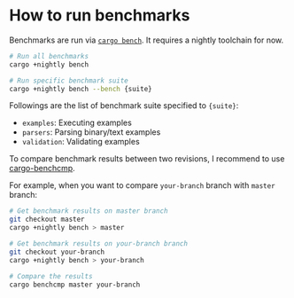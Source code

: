 How to run benchmarks
=====================

Benchmarks are run via [`cargo bench`](https://doc.rust-lang.org/cargo/commands/cargo-bench.html).
It requires a nightly toolchain for now.

```sh
# Run all benchmarks
cargo +nightly bench

# Run specific benchmark suite
cargo +nightly bench --bench {suite}
```

Followings are the list of benchmark suite specified to `{suite}`:

- `examples`: Executing examples
- `parsers`: Parsing binary/text examples
- `validation`: Validating examples

To compare benchmark results between two revisions, I recommend to use
[cargo-benchcmp](https://github.com/BurntSushi/cargo-benchcmp).

For example, when you want to compare `your-branch` branch with `master` branch:

```sh
# Get benchmark results on master branch
git checkout master
cargo +nightly bench > master

# Get benchmark results on your-branch branch
git checkout your-branch
cargo +nightly bench > your-branch

# Compare the results
cargo benchcmp master your-branch
```
